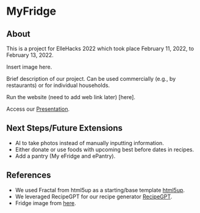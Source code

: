 # MyFridge

## About
This is a project for ElleHacks 2022 which took place February 11, 2022, to February 13, 2022.  
  
Insert image here.  
  
Brief description of our project. Can be used commercially (e.g., by restaurants) or for individual households.  
  
Run the website (need to add web link later) [here].
  
Access our [Presentation](https://www.canva.com/design/DAE4Gj3QXxY/share/preview?token=mbbr6ODfg2y0uqloGyu-UA&role=EDITOR&utm_content=DAE4Gj3QXxY&utm_campaign=designshare&utm_medium=link&utm_source=sharebutton#5).

## Next Steps/Future Extensions
* AI to take photos instead of manually inputting information.
* Either donate or use foods with upcoming best before dates in recipes.
* Add a pantry (My eFridge and ePantry).

## References
* We used Fractal from html5up as a starting/base template [html5up](https://html5up.net/).
* We leveraged RecipeGPT for our recipe generator [RecipeGPT](https://recipegpt.org/?fbclid=IwAR0ID9_0-oNQO0b7ekNLennwAMjm6_jgFdvbxLB3yD1ZBOh16UMShcREE0U).
* Fridge image from [here](https://creazilla.com/nodes/69624-refrigerator-clipart).